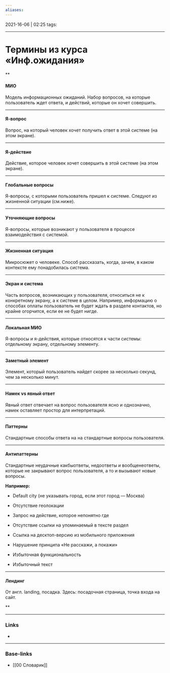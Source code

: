 ```yaml
---
aliases:
---
```

2021-16-06 | 02:25
tags: 
___

# Термины из курса «Инф.ожидания»

**

#### МИО

Модель информационных ожиданий. Набор вопросов, на которые пользователь ждет ответа, и действий, которые он хочет совершить.

---

#### Я-вопрос

Вопрос, на который человек хочет получить ответ в этой системе (на этом экране).

---

#### Я-действие

Действие, которое человек хочет совершить в этой системе (на этом экране).

---

#### Глобальные вопросы

Я-вопросы, с которыми пользователь пришел к системе. Следуют из жизненной ситуации (см.ниже).

---

#### Уточняющие вопросы 

Я-вопросы, которые возникают у пользователя в процессе взаимодействия с системой.

---

#### Жизненная ситуация

Микросюжет о человеке. Способ рассказать, когда, зачем, в каком контексте ему понадобилась система.

---

#### Экран и система

Часть вопросов, возникающих у пользователя, относиться не к конкретному экрану, а к системе в целом. Например, информацию о способах оплаты пользователь не будет ждать в разделе контактов, но крайне огорчится, если ее не будет нигде.

---

#### Локальная МИО

Я-вопросы и я-действия, которые относятся к части системы: отдельному экрану, отдельному элементу.

---

#### Заметный элемент

Элемент, который пользователь найдет скорее за несколько секунд, чем за несколько минут.

---

#### Намек vs явный ответ

Явный ответ отвечает на вопрос пользователя ясно и однозначно, намек оставляет простор для интерпретаций.

---

#### Паттерны

Стандартные способы ответа на на стандартные вопросы пользователя.

---

#### Антипаттерны

Стандартные неудачные какбыответы, недоответы и вообщенеответы, которые не закрывают вопрос пользователя, а то и вызывают новые вопросы.

**Например:**

-   Default city (не указывать город, если этот город — Москва)
    
-   Отсутствие геолокации
    
-   Запрос на действие, которое непонятно где
    
-   Отсутствие ссылки на упоминаемый в тексте раздел
    
-   Ссылка на десктоп-версию из мобильного приложения
    
-   Нарушение принципа «Не расскажи, а покажи»
    
-   Избыточная функциональность
    
-   Избыточный текст
    
---

#### Лендинг

От англ. landing, посадка. Здесь: посадочная страница, точка входа на сайт.

**


___
### Links
- 

___
### Base-links
- [[00 Словарик]]

